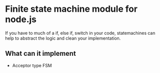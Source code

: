 # Finite state machine module for node.js
If you have to much of a if, else if, switch in your code, statemachines can help to abstract the logic and clean your implementation. 

## What can it implement
- Acceptor type FSM

